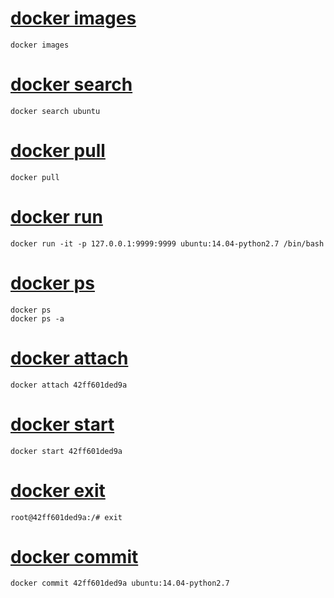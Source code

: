# [docker images](01_docker_images.md)
```
docker images
```

# [docker search](02_docker_search.md)
```
docker search ubuntu
```

# [docker pull](03_docker_pull.md)
```
docker pull
```

# [docker run](04_docker_run.md)
```
docker run -it -p 127.0.0.1:9999:9999 ubuntu:14.04-python2.7 /bin/bash
```

# [docker ps](05_docker_ps.md)
```
docker ps
docker ps -a
```

# [docker attach](06_docker_attach.md)
```
docker attach 42ff601ded9a
```

# [docker start](07_docker_start.md)
```
docker start 42ff601ded9a
```

# [docker exit](09_docker_exit.md)
```
root@42ff601ded9a:/# exit
```

# [docker commit](10_docker_commit.md)
```
docker commit 42ff601ded9a ubuntu:14.04-python2.7
```
